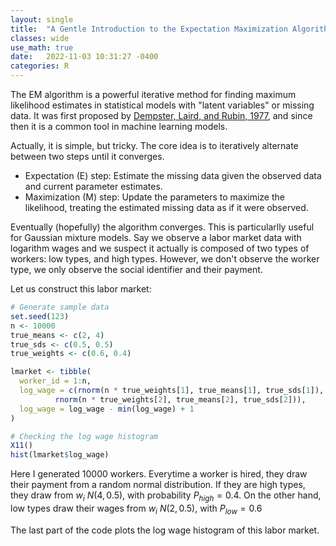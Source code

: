 ```yaml
---
layout: single
title:  "A Gentle Introduction to the Expectation Maximization Algorithm"
classes: wide
use_math: true
date:   2022-11-03 10:31:27 -0400
categories: R
---
```


The EM algorithm is a powerful iterative method for finding maximum likelihood estimates in statistical models with "latent variables" or missing data. It was first proposed by [Dempster, Laird, and Rubin, 1977](https://rss.onlinelibrary.wiley.com/doi/abs/10.1111/j.2517-6161.1977.tb01600.x?casa_token=a4oDLWp6MQQAAAAA%3AFERMoGtYF9u5EmMI9VScUGrfJ5VG05FGRKEoQ_5Gkg9VKHDQrclfHMhb0qzGM3GbkQ2RtbVUNQ-t3yyG), and since then it is a common tool in machine learning models.

Actually, it is simple, but tricky. The core idea is to iteratively alternate between two steps until it converges.

- Expectation (E) step: Estimate the missing data given the observed data and current parameter estimates.
- Maximization (M) step: Update the parameters to maximize the likelihood, treating the estimated missing data as if it were observed.

Eventually (hopefully) the algorithm converges. This is particularlly useful for Gaussian mixture models. Say we observe a labor market data with logarithm wages and we suspect it actually is composed of two types of workers: low types, and high types. However, we don't observe the worker type, we only observe the social identifier and their payment.

Let us construct this labor market:

```r
# Generate sample data
set.seed(123)
n <- 10000
true_means <- c(2, 4)
true_sds <- c(0.5, 0.5)
true_weights <- c(0.6, 0.4)

lmarket <- tibble(
  worker_id = 1:n,
  log_wage = c(rnorm(n * true_weights[1], true_means[1], true_sds[1]),
          rnorm(n * true_weights[2], true_means[2], true_sds[2])),
  log_wage = log_wage - min(log_wage) + 1
)

# Checking the log wage histogram
X11()
hist(lmarket$log_wage)
```

Here I generated 10000 workers. Everytime a worker is hired, they draw their payment from a random normal distribution. If they are high types, they draw from $w_i ~ N(4 , 0.5)$, with probability $P_{high} = 0.4$. On the other hand, low types draw their wages from $w_i ~ N(2 , 0.5)$, with $P_{low} = 0.6$

The last part of the code plots the log wage histogram of this labor market.
